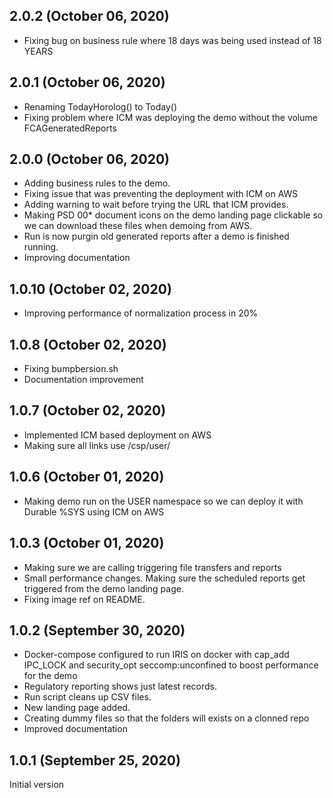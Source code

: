 ## 2.0.2 (October 06, 2020)
  - Fixing bug on business rule where 18 days was being used instead of 18 YEARS

## 2.0.1 (October 06, 2020)
  - Renaming TodayHorolog() to Today()
  - Fixing problem where ICM was deploying the demo without the volume FCAGeneratedReports

## 2.0.0 (October 06, 2020)
  - Adding business rules to the demo.
  - Fixing issue that was preventing the deployment with ICM on AWS
  - Adding warning to wait before trying the URL that ICM provides.
  - Making PSD 00* document icons on the demo landing page clickable so we can download these files when demoing from AWS.
  - Run is now purgin old generated reports after a demo is finished running.
  - Improving documentation

## 1.0.10 (October 02, 2020)
  - Improving performance of normalization process in 20% 

## 1.0.8 (October 02, 2020)
  - Fixing bumpbersion.sh
  - Documentation improvement

## 1.0.7 (October 02, 2020)
  - Implemented ICM based deployment on AWS
  - Making sure all links use /csp/user/

## 1.0.6 (October 01, 2020)
  - Making demo run on the USER namespace so we can deploy it with Durable %SYS using ICM on AWS

## 1.0.3 (October 01, 2020)
  - Making sure we are calling triggering file transfers and reports
  - Small performance changes. Making sure the scheduled reports get triggered from the demo landing page.
  - Fixing image ref on README.

## 1.0.2 (September 30, 2020)
  - Docker-compose configured to run IRIS on docker with cap_add IPC_LOCK and security_opt seccomp:unconfined to boost performance for the demo
  - Regulatory reporting shows just latest records. 
  - Run script cleans up CSV files.
  - New landing page added.
  - Creating dummy files so that the folders will exists on a clonned repo
  - Improved documentation

## 1.0.1 (September 25, 2020)

Initial version